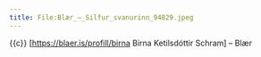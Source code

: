 ```yaml
---
title: File:Blær_–_Silfur_svanurinn_94829.jpeg
---
```


{{c}} [https://blaer.is/profill/birna Birna Ketilsdóttir Schram] – Blær
